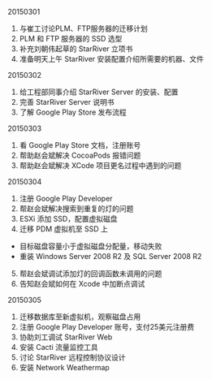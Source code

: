 20150301

1. 与崔工讨论PLM、FTP服务器的迁移计划
2. PLM 和 FTP 服务器的 SSD 选型
3. 补充刘朝伟起草的 StarRiver 立项书
4. 准备明天上午 StarRiver 安装配置介绍所需要的机器、文件

20150302

1. 给工程部同事介绍 StarRiver Server 的安装、配置
2. 完善 StarRiver Server 说明书
3. 了解 Google Play Store 发布流程

20150303

1. 看 Google Play Store 文档，注册账号
2. 帮助赵会斌解决 CocoaPods 报错问题
3. 帮助赵会斌解决 XCode 项目更名过程中遇到的问题

20150304

1. 注册 Google Play Developer
2. 帮赵会斌解决搜索到重复的灯的问题
3. ESXi 添加 SSD，配置虚拟磁盘
4. 迁移 PDM 虚拟机至 SSD 上
  - 目标磁盘容量小于虚拟磁盘分配量，移动失败
  - 重装 Windows Server 2008 R2 及 SQL Server 2008 R2
5. 帮赵会斌调试添加灯的回调函数未调用的问题
6. 告知赵会斌如何在 Xcode 中加断点调试

20150305

1. 迁移数据库至新虚拟机，观察磁盘占用
2. 注册 Google Play Developer 账号，支付25美元注册费
3. 协助刘工调试 StarRiver Web
4. 安装 Cacti 流量监控工具
5. 讨论 StarRiver 远程控制协议设计
6. 安装 Network Weathermap


[//]: # (comment)
